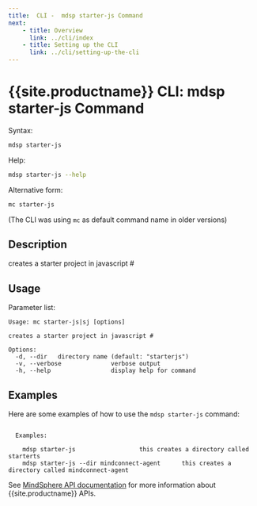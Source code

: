 ```yaml
---
title:  CLI -  mdsp starter-js Command
next:
    - title: Overview
      link: ../cli/index
    - title: Setting up the CLI
      link: ../cli/setting-up-the-cli
---
```


# {{site.productname}} CLI: mdsp starter-js Command

Syntax:

```bash
mdsp starter-js
```

Help:

```bash
mdsp starter-js --help
```

Alternative form:

```bash
mc starter-js
```

(The CLI was using `mc` as default command name in older versions)

## Description

creates a starter project in javascript #

## Usage

Parameter list:

```text
Usage: mc starter-js|sj [options]

creates a starter project in javascript #

Options:
  -d, --dir   directory name (default: "starterjs")
  -v, --verbose              verbose output
  -h, --help                 display help for command

```

## Examples

Here are some examples of how to use the `mdsp starter-js` command:

```text

  Examples:

    mdsp starter-js 				 this creates a directory called starterts
    mdsp starter-js --dir mindconnect-agent 	 this creates a directory called mindconnect-agent

```

See [MindSphere API documentation](https://documentation.mindsphere.io/MindSphere/apis/index.html) for more information about {{site.productname}} APIs.

